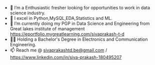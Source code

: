 - 🤵 I’m a Enthusiastic fresher looking for opportunities to work in data science industry.
- 🔭 I excel in Python,MySQL,EDA,Statistics and ML.
- 🌱 I’m currently doing my PGP in Data Science and Engineering from Great lakes institute of management https://eportfolio.mygreatlearning.com/sivaprakash-t-d
- 👨‍🎓 Holding a Bachelor's Degree in Electronics and Communication Engineering.
- 📫 Reach me @ sivaprakashtd.be@gmail.com / https://www.linkedin.com/in/siva-prakash-180495207

<!---
sivprakashbe/sivprakashbe is a ✨ special ✨ repository because its `README.md` (this file) appears on your GitHub profile.
You can click the Preview link to take a look at your changes.
--->
